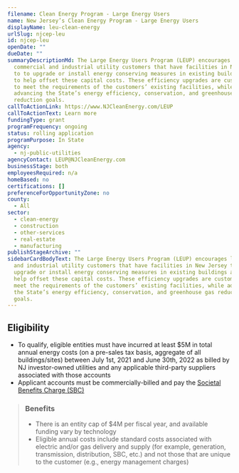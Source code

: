 ```yaml
---
filename: Clean Energy Program - Large Energy Users
name: New Jersey’s Clean Energy Program - Large Energy Users
displayName: leu-clean-energy
urlSlug: njcep-leu
id: njcep-leu
openDate: ""
dueDate: ""
summaryDescriptionMd: The Large Energy Users Program (LEUP) encourages large
  commercial and industrial utility customers that have facilities in New Jersey
  to to upgrade or install energy conserving measures in existing buildings and
  to help offset these capital costs. These efficiency upgrades are customized
  to meet the requirements of the customers’ existing facilities, while
  advancing the State’s energy efficiency, conservation, and greenhouse gas
  reduction goals.
callToActionLink: https://www.NJCleanEnergy.com/LEUP
callToActionText: Learn more
fundingType: grant
programFrequency: ongoing
status: rolling application
programPurpose: In State
agency:
  - nj-public-utilities
agencyContact: LEUP@NJCleanEnergy.com
businessStage: both
employeesRequired: n/a
homeBased: no
certifications: []
preferenceForOpportunityZone: no
county:
  - All
sector:
  - clean-energy
  - construction
  - other-services
  - real-estate
  - manufacturing
publishStageArchive: ""
sidebarCardBodyText: The Large Energy Users Program (LEUP) encourages large commercial
  and industrial utility customers that have facilities in New Jersey to to
  upgrade or install energy conserving measures in existing buildings and to
  help offset these capital costs. These efficiency upgrades are customized to
  meet the requirements of the customers’ existing facilities, while advancing
  the State’s energy efficiency, conservation, and greenhouse gas reduction
  goals.
---
```


## Eligibility

- To qualify, eligible entities must have incurred at least $5M in total annual energy costs (on a pre-sales tax basis, aggregate of all buildings/sites) between July 1st, 2021 and June 30th, 2022 as billed by NJ investor-owned utilities and any applicable third-party suppliers associated with those accounts
- Applicant accounts must be commercially-billed and pay the [Societal Benefits Charge (SBC)](https://www.njcleanenergy.com/files/file/FAQs_pdf_4.pdf)

> ### Benefits
>
> - There is an entity cap of $4M per fiscal year, and available funding vary by technology
> - Eligible annual costs include standard costs associated with electric and/or gas delivery and supply (for example, generation, transmission, distribution, SBC, etc.) and not those that are unique to the customer (e.g., energy management charges)

